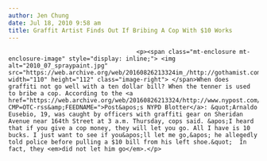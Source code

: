 ```yaml
---
author: Jen Chung
date: Jul 18, 2010 9:58 am
title: Graffit Artist Finds Out If Bribing A Cop With $10 Works
---
```


	
										<p><span class="mt-enclosure mt-enclosure-image" style="display: inline;"> <img alt="2010_07_spraypaint.jpg" src="https://web.archive.org/web/20160826213324im_/http://gothamist.com/attachments/jen/2010_07_spraypaint.jpg" width="110" height="112" class="image-right"> </span>When does graffiti not go well with a ten dollar bill? When the tenner is used to bribe a cop. According to the <a href="https://web.archive.org/web/20160826213324/http://www.nypost.com/p/news/local/nypd_blotter/nypd_daily_blotter_GYc87a512oVhYCsA34znrJ?CMP=OTC-rss&amp;FEEDNAME=">Post&apos;s NYPD Blotter</a>: &quot;Arnaldo Eusebio, 19, was caught by officers with graffiti gear on Sheridan Avenue near 164th Street at 3 a.m. Thursday, cops said. &apos;I heard that if you give a cop money, they will let you go. All I have is 10 bucks. I just want to see if you&apos;ll let me go,&apos; he allegedly told police before pulling a $10 bill from his left shoe.&quot;  In fact, they <em>did not let him go</em>.</p>					
										
									
				